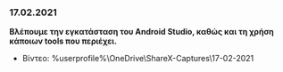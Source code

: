 ### 17.02.2021
**Βλέπουμε την εγκατάσταση του Android Studio, καθώς και τη χρήση κάποιων tools που περιέχει.**

* Βίντεο:  %userprofile%\OneDrive\ShareX-Captures\17-02-2021

